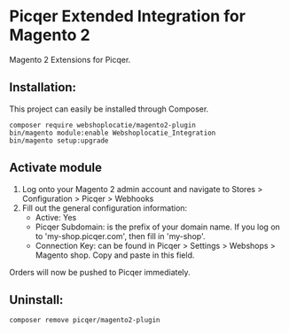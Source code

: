 # Picqer Extended Integration for Magento 2
Magento 2 Extensions for Picqer.

## Installation:
This project can easily be installed through Composer.

```
composer require webshoplocatie/magento2-plugin
bin/magento module:enable Webshoplocatie_Integration
bin/magento setup:upgrade
```

## Activate module
1. Log onto your Magento 2 admin account and navigate to Stores > Configuration > Picqer > Webhooks
2. Fill out the general configuration information:
    + Active: Yes
    + Picqer Subdomain: is the prefix of your domain name. If you log on to 'my-shop.picqer.com', then fill in 'my-shop'.
    + Connection Key: can be found in Picqer > Settings > Webshops > Magento shop. Copy and paste in this field.

Orders will now be pushed to Picqer immediately.

## Uninstall:

```
composer remove picqer/magento2-plugin
```
